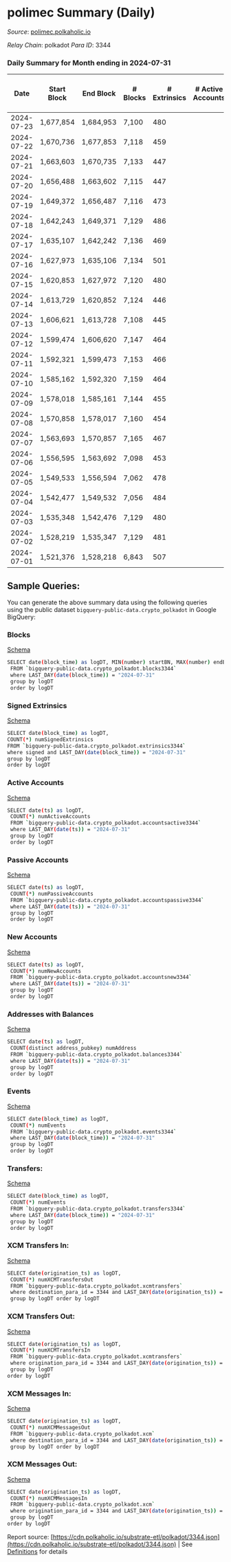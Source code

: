 # polimec Summary (Daily)

_Source_: [polimec.polkaholic.io](https://polimec.polkaholic.io)

*Relay Chain*: polkadot
*Para ID*: 3344



### Daily Summary for Month ending in 2024-07-31


| Date    | Start Block | End Block | # Blocks | # Extrinsics | # Active Accounts | # Passive Accounts | # New Accounts | # Addresses | # Events  | # Transfers ($USD) | # XCM Transfers In ($USD) | # XCM Transfers Out ($USD) | # XCM In | # XCM Out | Issues |
|---------|-------------|-----------|----------|--------------|-------------------|--------------------|----------------|-------------|-----------|--------------------|---------------------------|----------------------------|----------|-----------|--------|
| 2024-07-23 | 1,677,854 | 1,684,953 | 7,100 | 480 |  |  |  | 1,849 | 25,162 | 2,861  |   |   |  |  |  |
| 2024-07-22 | 1,670,736 | 1,677,853 | 7,118 | 459 |  |  |  | 1,845 | 24,437 | 2,873  |   |   |  |  |  |
| 2024-07-21 | 1,663,603 | 1,670,735 | 7,133 | 447 |  |  |  | 1,839 | 24,410 | 2,866  |   |   |  |  |  |
| 2024-07-20 | 1,656,488 | 1,663,602 | 7,115 | 447 |  |  |  | 1,839 | 24,350 | 2,862  |   |   |  |  |  |
| 2024-07-19 | 1,649,372 | 1,656,487 | 7,116 | 473 |  |  |  | 1,839 | 24,494 | 2,871  |   |   |  |  |  |
| 2024-07-18 | 1,642,243 | 1,649,371 | 7,129 | 486 |  |  |  | 1,835 | 22,932 | 2,226  |   |   |  |  |  |
| 2024-07-17 | 1,635,107 | 1,642,242 | 7,136 | 469 |  |  |  | 1,821 | 27,446 | 2,865  |   |   |  |  |  |
| 2024-07-16 | 1,627,973 | 1,635,106 | 7,134 | 501 |  |  |  | 1,818 | 24,694 | 2,873  |   |   |  |  |  |
| 2024-07-15 | 1,620,853 | 1,627,972 | 7,120 | 480 |  |  |  | 1,815 | 24,504 | 2,827  |   |   |  |  |  |
| 2024-07-14 | 1,613,729 | 1,620,852 | 7,124 | 446 |  |  |  | 1,809 | 24,255 | 2,825  |   |   |  |  |  |
| 2024-07-13 | 1,606,621 | 1,613,728 | 7,108 | 445 |  |  |  | 1,808 | 24,235 | 2,829  |   |   |  |  |  |
| 2024-07-12 | 1,599,474 | 1,606,620 | 7,147 | 464 |  |  |  | 1,806 | 24,450 | 2,831  |   |   |  |  |  |
| 2024-07-11 | 1,592,321 | 1,599,473 | 7,153 | 466 |  |  |  | 1,800 | 24,468 | 2,831  |   |   |  |  |  |
| 2024-07-10 | 1,585,162 | 1,592,320 | 7,159 | 464 |  |  |  | 1,796 | 24,475 | 2,823  |   |   |  |  |  |
| 2024-07-09 | 1,578,018 | 1,585,161 | 7,144 | 455 |  |  |  |  | 24,369 | 2,818  |   |   |  |  |  |
| 2024-07-08 | 1,570,858 | 1,578,017 | 7,160 | 454 |  |  |  |  | 24,385 | 2,805  |   |   |  |  |  |
| 2024-07-07 | 1,563,693 | 1,570,857 | 7,165 | 467 |  |  |  |  | 24,458 | 2,821  |   |   |  |  |  |
| 2024-07-06 | 1,556,595 | 1,563,692 | 7,098 | 453 |  |  |  |  | 24,224 | 2,805  |   |   |  |  |  |
| 2024-07-05 | 1,549,533 | 1,556,594 | 7,062 | 478 |  |  |  |  | 24,186 | 2,758  |   |   |  |  |  |
| 2024-07-04 | 1,542,477 | 1,549,532 | 7,056 | 484 |  |  |  |  | 24,252 | 2,766  |   |   |  |  |  |
| 2024-07-03 | 1,535,348 | 1,542,476 | 7,129 | 480 |  |  |  |  | 24,320 | 2,735  |   |   |  |  |  |
| 2024-07-02 | 1,528,219 | 1,535,347 | 7,129 | 481 |  |  |  |  | 24,975 | 2,712  |   |   |  |  |  |
| 2024-07-01 | 1,521,376 | 1,528,218 | 6,843 | 507 |  |  |  |  | 23,570 | 2,604  |   |   |  |  |  |

## Sample Queries:
You can generate the above summary data using the following queries using the public dataset `bigquery-public-data.crypto_polkadot` in Google BigQuery:


### Blocks 

[Schema](https://github.com/colorfulnotion/substrate-etl/blob/main/schema/blocks.json)

```bash
SELECT date(block_time) as logDT, MIN(number) startBN, MAX(number) endBN, COUNT(*) numBlocks 
 FROM `bigquery-public-data.crypto_polkadot.blocks3344`  
 where LAST_DAY(date(block_time)) = "2024-07-31" 
 group by logDT 
 order by logDT
```

### Signed Extrinsics 

[Schema](https://github.com/colorfulnotion/substrate-etl/blob/main/schema/extrinsics.json)

```bash
SELECT date(block_time) as logDT, 
COUNT(*) numSignedExtrinsics 
FROM `bigquery-public-data.crypto_polkadot.extrinsics3344`  
where signed and LAST_DAY(date(block_time)) = "2024-07-31" 
group by logDT 
order by logDT
```

### Active Accounts 

[Schema](https://github.com/colorfulnotion/substrate-etl/blob/main/schema/accountsactive.json)

```bash
SELECT date(ts) as logDT, 
 COUNT(*) numActiveAccounts 
 FROM `bigquery-public-data.crypto_polkadot.accountsactive3344` 
 where LAST_DAY(date(ts)) = "2024-07-31" 
 group by logDT 
 order by logDT
```

### Passive Accounts 

[Schema](https://github.com/colorfulnotion/substrate-etl/blob/main/schema/accountspassive.json)

```bash
SELECT date(ts) as logDT, 
 COUNT(*) numPassiveAccounts 
 FROM `bigquery-public-data.crypto_polkadot.accountspassive3344` 
 where LAST_DAY(date(ts)) = "2024-07-31" 
 group by logDT 
 order by logDT
```

### New Accounts 

[Schema](https://github.com/colorfulnotion/substrate-etl/blob/main/schema/accountsnew.json)

```bash
SELECT date(ts) as logDT, 
 COUNT(*) numNewAccounts 
 FROM `bigquery-public-data.crypto_polkadot.accountsnew3344` 
 where LAST_DAY(date(ts)) = "2024-07-31" 
 group by logDT
 order by logDT
```

### Addresses with Balances 

[Schema](https://github.com/colorfulnotion/substrate-etl/blob/main/schema/balances.json)

```bash
SELECT date(ts) as logDT,
 COUNT(distinct address_pubkey) numAddress 
 FROM `bigquery-public-data.crypto_polkadot.balances3344` 
 where LAST_DAY(date(ts)) = "2024-07-31" 
 group by logDT 
 order by logDT
```

### Events 

[Schema](https://github.com/colorfulnotion/substrate-etl/blob/main/schema/events.json)

```bash
SELECT date(block_time) as logDT, 
 COUNT(*) numEvents 
 FROM `bigquery-public-data.crypto_polkadot.events3344` 
 where LAST_DAY(date(block_time)) = "2024-07-31" 
 group by logDT 
 order by logDT
```

### Transfers:

[Schema](https://github.com/colorfulnotion/substrate-etl/blob/main/schema/transfers.json)

```bash
SELECT date(block_time) as logDT, 
 COUNT(*) numEvents 
 FROM `bigquery-public-data.crypto_polkadot.transfers3344` 
 where LAST_DAY(date(block_time)) = "2024-07-31" 
 group by logDT 
 order by logDT
```

### XCM Transfers In: 

[Schema](https://github.com/colorfulnotion/substrate-etl/blob/main/schema/xcmtransfers.json)

```bash
SELECT date(origination_ts) as logDT, 
 COUNT(*) numXCMTransfersOut 
 FROM `bigquery-public-data.crypto_polkadot.xcmtransfers` 
 where destination_para_id = 3344 and LAST_DAY(date(origination_ts)) = "2024-07-31" 
 group by logDT order by logDT
```

### XCM Transfers Out: 

[Schema](https://github.com/colorfulnotion/substrate-etl/blob/main/schema/xcmtransfers.json)

```bash
SELECT date(origination_ts) as logDT, 
 COUNT(*) numXCMTransfersIn 
 FROM `bigquery-public-data.crypto_polkadot.xcmtransfers` 
 where origination_para_id = 3344 and LAST_DAY(date(origination_ts)) = "2024-07-31" 
 group by logDT 
order by logDT
```

### XCM Messages In: 

[Schema](https://github.com/colorfulnotion/substrate-etl/blob/main/schema/xcm.json)

```bash
SELECT date(origination_ts) as logDT, 
 COUNT(*) numXCMMessagesOut 
 FROM `bigquery-public-data.crypto_polkadot.xcm` 
 where destination_para_id = 3344 and LAST_DAY(date(origination_ts)) = "2024-07-31" 
 group by logDT order by logDT
```

### XCM Messages Out: 

[Schema](https://github.com/colorfulnotion/substrate-etl/blob/main/schema/xcm.json)

```bash
SELECT date(origination_ts) as logDT, 
 COUNT(*) numXCMMessagesIn 
 FROM `bigquery-public-data.crypto_polkadot.xcm` 
 where origination_para_id = 3344 and LAST_DAY(date(origination_ts)) = "2024-07-31" 
 group by logDT 
order by logDT
```


Report source: [https://cdn.polkaholic.io/substrate-etl/polkadot/3344.json](https://cdn.polkaholic.io/substrate-etl/polkadot/3344.json) | See [Definitions](/DEFINITIONS.md) for details
